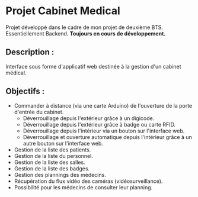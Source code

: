 # Projet Cabinet Medical
Projet développé dans le cadre de mon projet de deuxième BTS. Essentiellement Backend. **Toujours en cours de développement.**

## Description :
Interface sous forme d'applicatif web destinée à la gestion d'un cabinet médical.

## Objectifs :
- Commander à distance (via une carte Arduino) de l'ouverture de la porte d'entrée du cabinet.
    - Déverrouillage depuis l'extérieur grâce à un digicode.
    - Déverrouillage depuis l'extérieur grâce à badge ou carte RFID.
    - Déverrouillage depuis l'intérieur via un bouton sur l'interface web.
    - Déverrouillage et ouverture automatique depuis l'intérieur grâce à un autre bouton sur l'interface web.
- Gestion de la liste des patients.
- Gestion de la liste du personnel.
- Gestion de la liste des salles.
- Gestion de la liste des badges.
- Gestion des plannings des médecins.
- Récupération du flux vidéo des caméras (vidéosurveillance).
- Possibilité pour les médecins de consulter leur planning.